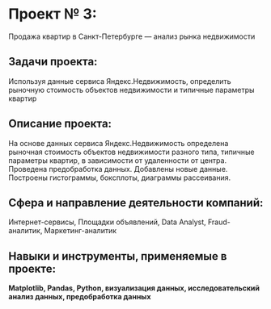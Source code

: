# Проект № 3: 
Продажа квартир в Санкт-Петербурге — анализ рынка недвижимости

## Задачи проекта:
Используя данные сервиса Яндекс.Недвижимость, определить рыночную стоимость объектов недвижимости и типичные параметры квартир

## Описание проекта:
На основе данных сервиса Яндекс.Недвижимость определена рыночная стоимость
объектов недвижимости разного типа, типичные параметры квартир, в зависимости от
удаленности от центра. Проведена предобработка данных. Добавлены новые данные.
Построены гистограммы, боксплоты, диаграммы рассеивания.

## Сфера и направление деятельности компаний:
Интернет-сервисы, Площадки объявлений, Data Analyst, Fraud-аналитик, Маркетинг-аналитик

## Навыки и инструменты, применяемые в проекте:
**Matplotlib, Pandas, Python, визуализация данных, исследовательский анализ данных, предобработка данных**
